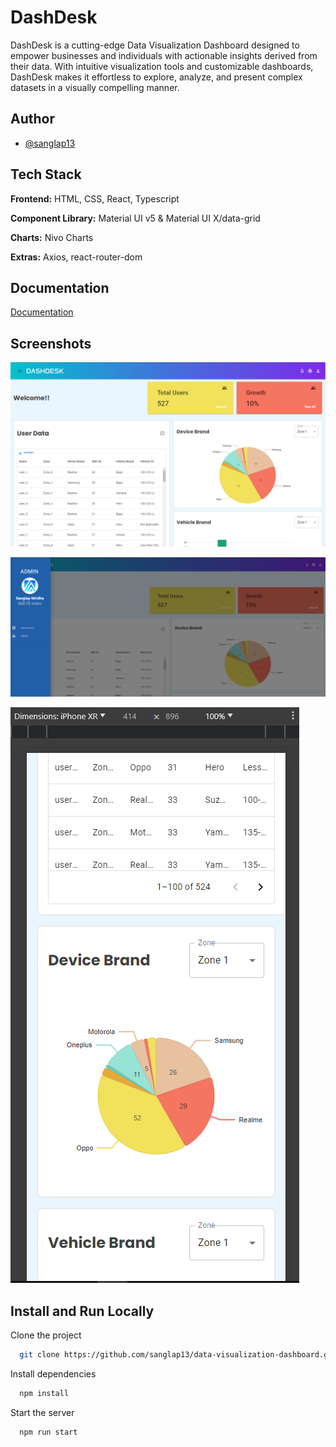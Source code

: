 # DashDesk

DashDesk is a cutting-edge Data Visualization Dashboard designed to empower businesses and individuals with actionable insights derived from their data. With intuitive visualization tools and customizable dashboards, DashDesk makes it effortless to explore, analyze, and present complex datasets in a visually compelling manner.

## Author

- [@sanglap13](https://github.com/sanglap13)

## Tech Stack

**Frontend:** HTML, CSS, React, Typescript

**Component Library:** Material UI v5 & Material UI X/data-grid

**Charts:** Nivo Charts

**Extras:** Axios, react-router-dom

## Documentation

[Documentation](https://docs.google.com/document/d/1xz-aJgm6kzYnLSRTne0PbHWgbJz7vmn_PWQmVqhvmTU/edit?usp=sharing)

## Screenshots

![Home](/src/assets/screenshots/dashDesk7.PNG)

![Menu](/src/assets/screenshots/dashDesk5.PNG)

![Mobile](/src/assets/screenshots/dashDesk6.PNG)

## Install and Run Locally

Clone the project

```bash
  git clone https://github.com/sanglap13/data-visualization-dashboard.git
```

Install dependencies

```bash
  npm install
```

Start the server

```bash
  npm run start
```
